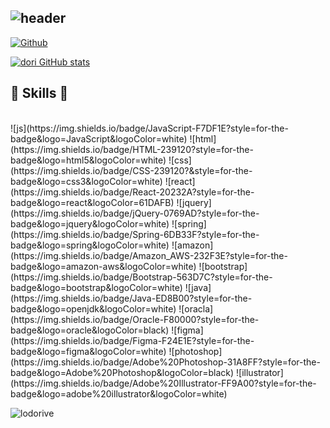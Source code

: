 ![header](https://capsule-render.vercel.app/api?type=cylinder&color=timeGradient&text=Hi%20I'm%20dori%20👋&animation=twinkling&fontSize=35&fontAlignY=50&fontAlign=50&height=150)
---

[![Github](https://hits.seeyoufarm.com/api/count/incr/badge.svg?url=https%3A%2F%2Fgithub.com%2Flodorive&count_bg=%236EFF00&title_bg=%23555555&icon=github.svg&icon_color=%23E7E7E7&title=GITHUB&edge_flat=false)](https://hits.seeyoufarm.com)

[![dori GitHub stats](https://github-readme-stats.vercel.app/api?username=lodorive&include_all_commits=true&theme=radical&hide_border=true&count_private=true)](https://github.com/lodorive/github-readme-stats)

## 🔨 Skills 🔨
<br>
![js](https://img.shields.io/badge/JavaScript-F7DF1E?style=for-the-badge&logo=JavaScript&logoColor=white)
![html](https://img.shields.io/badge/HTML-239120?style=for-the-badge&logo=html5&logoColor=white)
![css](https://img.shields.io/badge/CSS-239120?&style=for-the-badge&logo=css3&logoColor=white)
![react](https://img.shields.io/badge/React-20232A?style=for-the-badge&logo=react&logoColor=61DAFB)
![jquery](https://img.shields.io/badge/jQuery-0769AD?style=for-the-badge&logo=jquery&logoColor=white)
![spring](https://img.shields.io/badge/Spring-6DB33F?style=for-the-badge&logo=spring&logoColor=white)
![amazon](https://img.shields.io/badge/Amazon_AWS-232F3E?style=for-the-badge&logo=amazon-aws&logoColor=white)
![bootstrap](https://img.shields.io/badge/Bootstrap-563D7C?style=for-the-badge&logo=bootstrap&logoColor=white)
![java](https://img.shields.io/badge/Java-ED8B00?style=for-the-badge&logo=openjdk&logoColor=white)
![oracla](https://img.shields.io/badge/Oracle-F80000?style=for-the-badge&logo=oracle&logoColor=black)
![figma](https://img.shields.io/badge/Figma-F24E1E?style=for-the-badge&logo=figma&logoColor=white)
![photoshop](https://img.shields.io/badge/Adobe%20Photoshop-31A8FF?style=for-the-badge&logo=Adobe%20Photoshop&logoColor=black)
![illustrator](https://img.shields.io/badge/Adobe%20Illustrator-FF9A00?style=for-the-badge&logo=adobe%20illustrator&logoColor=white)

<p><img align="center" src="https://github-readme-stats.vercel.app/api/top-langs?username=lodorive&show_icons=true&locale=en&layout=compact" alt="lodorive" /></p>
